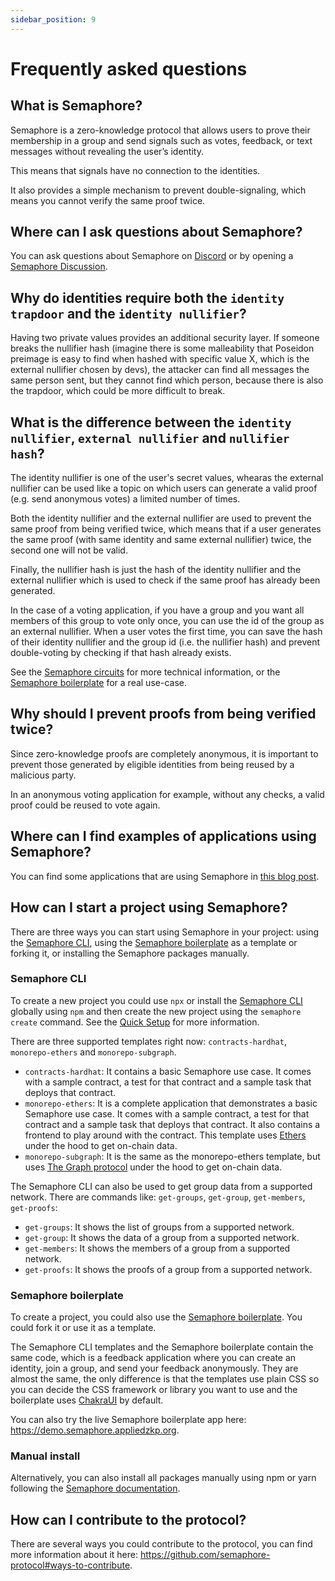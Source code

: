 ```yaml
---
sidebar_position: 9
---
```


# Frequently asked questions

## What is Semaphore?

Semaphore is a zero-knowledge protocol that allows users to prove their membership in a group and send signals such as votes, feedback, or text messages without revealing the user’s identity.

This means that signals have no connection to the identities.

It also provides a simple mechanism to prevent double-signaling, which means you cannot verify the same proof twice.

## Where can I ask questions about Semaphore?

You can ask questions about Semaphore on [Discord](https://semaphore.appliedzkp.org/discord) or by opening a [Semaphore Discussion](https://github.com/semaphore-protocol/semaphore/discussions).

## Why do identities require both the `identity trapdoor` and the `identity nullifier`?

Having two private values provides an additional security layer. If someone breaks the nullifier hash (imagine there is some malleability that Poseidon preimage is easy to find when hashed with specific value X, which is the external nullifier chosen by devs), the attacker can find all messages the same person sent, but they cannot find which person, because there is also the trapdoor, which could be more difficult to break.

## What is the difference between the `identity nullifier`, `external nullifier` and `nullifier hash`?

The identity nullifier is one of the user's secret values, whearas the external nullifier can be used like a topic on which users can generate a valid proof (e.g. send anonymous votes) a limited number of times.

Both the identity nullifier and the external nullifier are used to prevent the same proof from being verified twice, which means that if a user generates the same proof (with same identity and same external nullifier) twice, the second one will not be valid.

Finally, the nullifier hash is just the hash of the identity nullifier and the external nullifier which is used to check if the same proof has already been generated.

In the case of a voting application, if you have a group and you want all members of this group to vote only once, you can use the id of the group as an external nullifier. When a user votes the first time, you can save the hash of their identity nullifier and the group id (i.e. the nullifier hash) and prevent double-voting by checking if that hash already exists.

See the [Semaphore circuits](https://semaphore.appliedzkp.org/docs/technical-reference/circuits) for more technical information, or the [Semaphore boilerplate](https://github.com/semaphore-protocol/boilerplate) for a real use-case.

## Why should I prevent proofs from being verified twice?

Since zero-knowledge proofs are completely anonymous, it is important to prevent those generated by eligible identities from being reused by a malicious party.

In an anonymous voting application for example, without any checks, a valid proof could be reused to vote again.

## Where can I find examples of applications using Semaphore?

You can find some applications that are using Semaphore in [this blog post](https://mirror.xyz/privacy-scaling-explorations.eth/Yi4muh-vzDZmIqJIcM9Mawu2e7jw8MRnwxvhFcyfns8).

## How can I start a project using Semaphore?

There are three ways you can start using Semaphore in your project: using the [Semaphore CLI](https://github.com/semaphore-protocol/semaphore/tree/main/packages/cli), using the [Semaphore boilerplate](https://github.com/semaphore-protocol/boilerplate) as a template or forking it, or installing the Semaphore packages manually.

### Semaphore CLI

To create a new project you could use `npx` or install the [Semaphore CLI](https://github.com/semaphore-protocol/semaphore/tree/main/packages/cli) globally using `npm` and then create the new project using the `semaphore create` command. See the [Quick Setup](https://semaphore.appliedzkp.org/docs/quick-setup) for more information.

There are three supported templates right now: `contracts-hardhat`, `monorepo-ethers` and `monorepo-subgraph`.

-   `contracts-hardhat`: It contains a basic Semaphore use case. It comes with a sample contract, a test for that contract and a sample task that deploys that contract.
-   `monorepo-ethers`: It is a complete application that demonstrates a basic Semaphore use case. It comes with a sample contract, a test for that contract and a sample task that deploys that contract. It also contains a frontend to play around with the contract. This template uses [Ethers](https://github.com/ethers-io/ethers.js/) under the hood to get on-chain data.
-   `monorepo-subgraph`: It is the same as the monorepo-ethers template, but uses [The Graph protocol](https://thegraph.com/) under the hood to get on-chain data.

The Semaphore CLI can also be used to get group data from a supported network. There are commands like: `get-groups`, `get-group`, `get-members`, `get-proofs`:

-   `get-groups`: It shows the list of groups from a supported network.
-   `get-group`: It shows the data of a group from a supported network.
-   `get-members`: It shows the members of a group from a supported network.
-   `get-proofs`: It shows the proofs of a group from a supported network.

### Semaphore boilerplate

To create a project, you could also use the [Semaphore boilerplate](https://github.com/semaphore-protocol/boilerplate). You could fork it or use it as a template.

The Semaphore CLI templates and the Semaphore boilerplate contain the same code, which is a feedback application where you can create an identity, join a group, and send your feedback anonymously. They are almost the same, the only difference is that the templates use plain CSS so you can decide the CSS framework or library you want to use and the boilerplate uses [ChakraUI](https://chakra-ui.com/) by default.

You can also try the live Semaphore boilerplate app here: https://demo.semaphore.appliedzkp.org.

### Manual install

Alternatively, you can also install all packages manually using npm or yarn following the [Semaphore documentation](https://semaphore.appliedzkp.org/docs/introduction).

## How can I contribute to the protocol?

There are several ways you could contribute to the protocol, you can find more information about it here: https://github.com/semaphore-protocol#ways-to-contribute.
